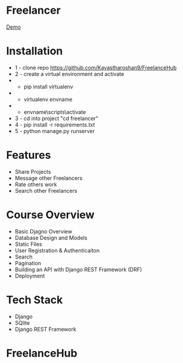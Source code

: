 # Freelancer
[Demo](https://freelancer.pythonanywhere.com/)

# Installation
* 1 - clone repo https://github.com/Kayastharoshan9/FreelanceHub
* 2 - create a virtual environment and activate
*  - pip install virtualenv
*  - virtualenv envname
*  - envname\scripts\activate
* 3 - cd into project "cd freelancer"
* 4 - pip install -r requirements.txt
* 5 - python manage.py runserver



# Features
* Share Projects
* Message other Freelancers
* Rate others work
* Search other Freelancers

# Course Overview
* Basic Djagno Overview
* Database Design and Models
* Static Files
* User Registration & Authenticaiton
* Search
* Pagination
* Building an API with Django REST Framework (DRF)
* Deployment

# Tech Stack
* Django
* SQlite
* Django REST Framework

# FreelanceHub
